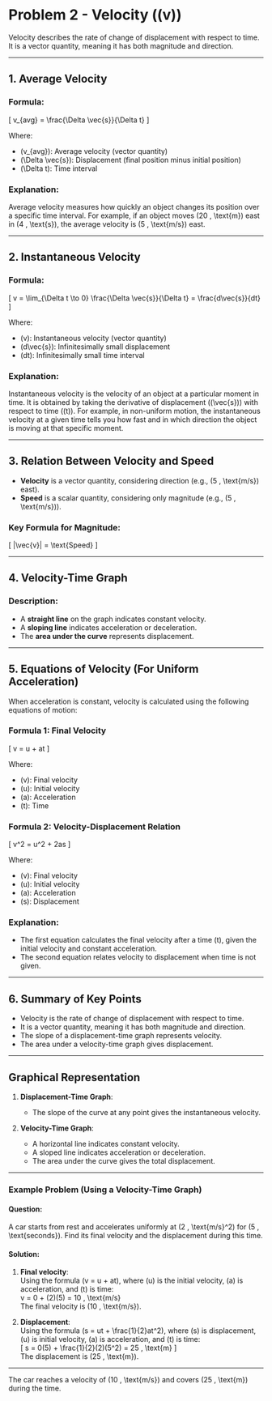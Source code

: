 # Problem 2 -  Velocity (\(v\))

Velocity describes the rate of change of displacement with respect to time. It is a vector quantity, meaning it has both magnitude and direction.

---

## 1. Average Velocity

### Formula:
\[
v_{avg} = \frac{\Delta \vec{s}}{\Delta t}
\]

Where:  
- \(v_{avg}\): Average velocity (vector quantity)  
- \(\Delta \vec{s}\): Displacement (final position minus initial position)  
- \(\Delta t\): Time interval  

### Explanation:
Average velocity measures how quickly an object changes its position over a specific time interval. For example, if an object moves \(20 \, \text{m}\) east in \(4 \, \text{s}\), the average velocity is \(5 \, \text{m/s}\) east.

---

## 2. Instantaneous Velocity

### Formula:
\[
v = \lim_{\Delta t \to 0} \frac{\Delta \vec{s}}{\Delta t} = \frac{d\vec{s}}{dt}
\]

Where:  
- \(v\): Instantaneous velocity (vector quantity)  
- \(d\vec{s}\): Infinitesimally small displacement  
- \(dt\): Infinitesimally small time interval  

### Explanation:
Instantaneous velocity is the velocity of an object at a particular moment in time. It is obtained by taking the derivative of displacement (\(\vec{s}\)) with respect to time (\(t\)). For example, in non-uniform motion, the instantaneous velocity at a given time tells you how fast and in which direction the object is moving at that specific moment.

---

## 3. Relation Between Velocity and Speed

- **Velocity** is a vector quantity, considering direction (e.g., \(5 \, \text{m/s}\) east).  
- **Speed** is a scalar quantity, considering only magnitude (e.g., \(5 \, \text{m/s}\)).

### Key Formula for Magnitude:
\[
|\vec{v}| = \text{Speed}
\]

---

## 4. Velocity-Time Graph

### Description:
- A **straight line** on the graph indicates constant velocity.
- A **sloping line** indicates acceleration or deceleration.
- The **area under the curve** represents displacement.

---

## 5. Equations of Velocity (For Uniform Acceleration)

When acceleration is constant, velocity is calculated using the following equations of motion:

### Formula 1: Final Velocity
\[
v = u + at
\]

Where:  
- \(v\): Final velocity  
- \(u\): Initial velocity  
- \(a\): Acceleration  
- \(t\): Time  

### Formula 2: Velocity-Displacement Relation
\[
v^2 = u^2 + 2as
\]

Where:  
- \(v\): Final velocity  
- \(u\): Initial velocity  
- \(a\): Acceleration  
- \(s\): Displacement  

### Explanation:
- The first equation calculates the final velocity after a time \(t\), given the initial velocity and constant acceleration.  
- The second equation relates velocity to displacement when time is not given.

---

## 6. Summary of Key Points

- Velocity is the rate of change of displacement with respect to time.  
- It is a vector quantity, meaning it has both magnitude and direction.  
- The slope of a displacement-time graph represents velocity.  
- The area under a velocity-time graph gives displacement.

---

## Graphical Representation

1. **Displacement-Time Graph**:  
   - The slope of the curve at any point gives the instantaneous velocity.

2. **Velocity-Time Graph**:  
   - A horizontal line indicates constant velocity.  
   - A sloped line indicates acceleration or deceleration.  
   - The area under the curve gives the total displacement.  

---

### Example Problem (Using a Velocity-Time Graph)

#### Question:
A car starts from rest and accelerates uniformly at \(2 \, \text{m/s}^2\) for \(5 \, \text{seconds}\). Find its final velocity and the displacement during this time.

#### Solution:

1. **Final velocity**:  
   Using the formula \(v = u + at\), where \(u\) is the initial velocity, \(a\) is acceleration, and \(t\) is time:  
   v = 0 + (2)(5) = 10 \, \text{m/s}  
   The final velocity is \(10 \, \text{m/s}\).

2. **Displacement**:  
   Using the formula \(s = ut + \frac{1}{2}at^2\), where \(s\) is displacement, \(u\) is initial velocity, \(a\) is acceleration, and \(t\) is time:  
   \[
   s = 0(5) + \frac{1}{2}(2)(5^2) = 25 \, \text{m}
   \]  
   The displacement is \(25 \, \text{m}\).

---

The car reaches a velocity of \(10 \, \text{m/s}\) and covers \(25 \, \text{m}\) during the time.